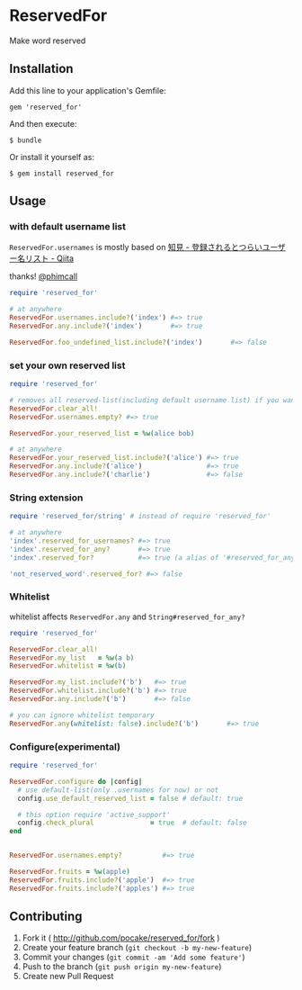 # ReservedFor

Make word reserved

## Installation

Add this line to your application's Gemfile:

    gem 'reserved_for'

And then execute:

    $ bundle

Or install it yourself as:

    $ gem install reserved_for

## Usage

### with default username list
`ReservedFor.usernames` is mostly based on [知見 - 登録されるとつらいユーザー名リスト - Qiita](http://qiita.com/phimcall/items/4c559b70f70ea7f1953b)

thanks! [@phimcall](https://github.com/phimcall)

```ruby
require 'reserved_for'

# at anywhere
ReservedFor.usernames.include?('index') #=> true
ReservedFor.any.include?('index')       #=> true

ReservedFor.foo_undefined_list.include?('index')       #=> false
```

### set your own reserved list

```ruby
require 'reserved_for'

# removes all reserved-list(including default username list) if you want
ReservedFor.clear_all!
ReservedFor.usernames.empty? #=> true

ReservedFor.your_reserved_list = %w(alice bob)

# at anywhere
ReservedFor.your_reserved_list.include?('alice') #=> true
ReservedFor.any.include?('alice')                #=> true
ReservedFor.any.include?('charlie')              #=> false
```

### String extension
```ruby
require 'reserved_for/string' # instead of require 'reserved_for'

# at anywhere
'index'.reserved_for_usernames? #=> true
'index'.reserved_for_any?       #=> true
'index'.reserved_for?           #=> true (a alias of '#reserved_for_any?')

'not_reserved_word'.reserved_for? #=> false
```

### Whitelist

whitelist affects `ReservedFor.any` and `String#reserved_for_any?`

```ruby
require 'reserved_for'

ReservedFor.clear_all!
ReservedFor.my_list   = %w(a b)
ReservedFor.whitelist = %w(b)

ReservedFor.my_list.include?('b')   #=> true
ReservedFor.whitelist.include?('b') #=> true
ReservedFor.any.include?('b')       #=> false

# you can ignore whitelist temporary
ReservedFor.any(whitelist: false).include?('b')       #=> true

```

### Configure(experimental)
```ruby
require 'reserved_for'

ReservedFor.configure do |config|
  # use default-list(only .usernames for now) or not
  config.use_default_reserved_list = false # default: true

  # this option require 'active_support'
  config.check_plural              = true  # default: false
end


ReservedFor.usernames.empty?          #=> true

ReservedFor.fruits = %w(apple)
ReservedFor.fruits.include?('apple')  #=> true
ReservedFor.fruits.include?('apples') #=> true
```


## Contributing

1. Fork it ( http://github.com/pocake/reserved_for/fork )
2. Create your feature branch (`git checkout -b my-new-feature`)
3. Commit your changes (`git commit -am 'Add some feature'`)
4. Push to the branch (`git push origin my-new-feature`)
5. Create new Pull Request
